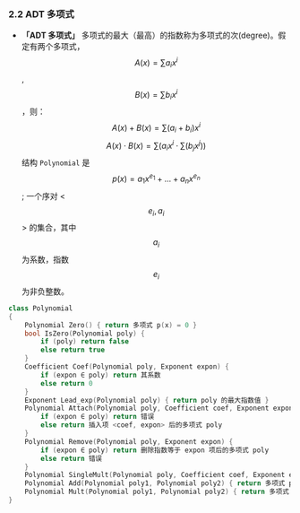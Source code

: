 ### 2.2 ADT 多项式

- **「ADT 多项式」** 多项式的最大（最高）的指数称为多项式的次(degree)。假定有两个多项式，$$A(x) = \sum a_ix^i$$, $$B(x) = \sum b_ix^i$$，则： 
  $$
  A(x) + B(x) = \sum (a_i + b_i)x^i
  $$
  $$
  A(x) \cdot B(x) = \sum (a_ix^i \cdot \sum (b_jx^j))
  $$
  结构 `Polynomial` 是 $$p(x) = a_1x^{e_1} + ... + a_nx^{e_n}$$; 一个序对 <$$e_i, a_i$$> 的集合，其中 $$a_i$$ 为系数，指数 $$e_i$$ 为非负整数。

```c++
class Polynomial
{
    Polynomial Zero() { return 多项式 p(x) = 0 }
    bool IsZero(Polynomial poly) {
        if (poly) return false
        else return true
    }
    Coefficient Coef(Polynomial poly, Exponent expon) {
        if (expon ∈ poly) return 其系数
        else return 0
    }
    Exponent Lead_exp(Polynomial poly) { return poly 的最大指数值 }
    Polynomial Attach(Polynomial poly, Coefficient coef, Exponent expon) {
        if (expon ∈ poly) return 错误
        else return 插入项 <coef, expon> 后的多项式 poly
    }
    Polynomial Remove(Polynomial poly, Exponent expon) {
        if (expon ∈ poly) return 删除指数等于 expon 项后的多项式 poly
        else return 错误
    }
    Polynomial SingleMult(Polynomial poly, Coefficient coef, Exponent expon) { return 多项式 poly · coef · x^expon}
    Polynomial Add(Polynomial poly1, Polynomial poly2) { return 多项式 poly1 + poly2 }
    Polynomial Mult(Polynomial poly1, Polynomial poly2) { return 多项式 poly1 · poly2 }
}
```